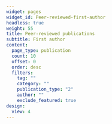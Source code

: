 ```yaml
---
widget: pages
widget_id: Peer-reviewed-first-author
headless: true
weight: 55
title: Peer-reviewed publications
subtitle: First author
content:
  page_type: publication
  count: 10
  offset: 0
  order: desc
  filters:
    tag: ""
    category: ""
    publication_type: "2"
    author: ""
    exclude_featured: true
design:
  view: 4
---
```


